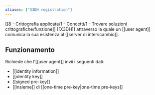 ```yaml
---
aliases: ["X3DH registration"]
---
```


[[8 - Crittografia applicata/1 - Concetti/1 - Trovare soluzioni crittografiche/funzione]] [[X3DH]] attraverso la quale un [[user agent]] comunica la sua esistenza al [[server di interscambio]].

## Funzionamento

Richiede che l'[[user agent]] invii i seguenti dati:
- [[identity information]]
- [[identity key]]
- [[signed pre-key]]
- [[insieme]] di [[one-time pre-key|one-time pre-keys]]